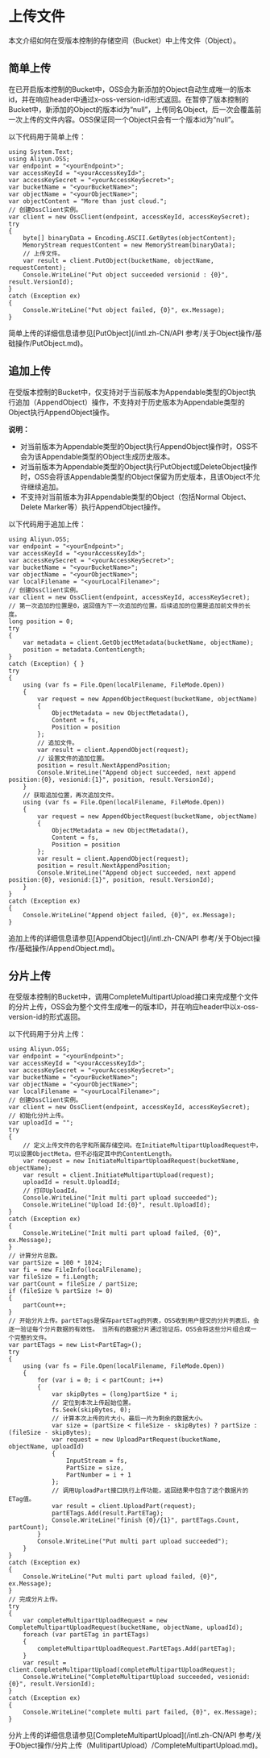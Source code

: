 # 上传文件

本文介绍如何在受版本控制的存储空间（Bucket）中上传文件（Object）。

## 简单上传

在已开启版本控制的Bucket中，OSS会为新添加的Object自动生成唯一的版本id，并在响应header中通过x-oss-version-id形式返回。在暂停了版本控制的Bucket中，新添加的Object的版本id为“null”，上传同名Object，后一次会覆盖前一次上传的文件内容。OSS保证同一个Object只会有一个版本id为“null”。

以下代码用于简单上传：

```
using System.Text;
using Aliyun.OSS;
var endpoint = "<yourEndpoint>";
var accessKeyId = "<yourAccessKeyId>";
var accessKeySecret = "<yourAccessKeySecret>";
var bucketName = "<yourBucketName>";
var objectName = "<yourObjectName>";
var objectContent = "More than just cloud.";
// 创建OssClient实例。
var client = new OssClient(endpoint, accessKeyId, accessKeySecret);
try
{
    byte[] binaryData = Encoding.ASCII.GetBytes(objectContent);
    MemoryStream requestContent = new MemoryStream(binaryData);
    // 上传文件。
    var result = client.PutObject(bucketName, objectName, requestContent);
    Console.WriteLine("Put object succeeded versionid : {0}", result.VersionId);
}
catch (Exception ex)
{
    Console.WriteLine("Put object failed, {0}", ex.Message);
}
```

简单上传的详细信息请参见[PutObject](/intl.zh-CN/API 参考/关于Object操作/基础操作/PutObject.md)。

## 追加上传

在受版本控制的Bucket中，仅支持对于当前版本为Appendable类型的Object执行追加（AppendObject）操作，不支持对于历史版本为Appendable类型的Object执行AppendObject操作。

**说明：**

-   对当前版本为Appendable类型的Object执行AppendObject操作时，OSS不会为该Appendable类型的Object生成历史版本。
-   对当前版本为Appendable类型的Object执行PutObject或DeleteObject操作时，OSS会将该Appendable类型的Object保留为历史版本，且该Object不允许继续追加。
-   不支持对当前版本为非Appendable类型的Object（包括Normal Object、Delete Marker等）执行AppendObject操作。

以下代码用于追加上传：

```
using Aliyun.OSS;
var endpoint = "<yourEndpoint>";
var accessKeyId = "<yourAccessKeyId>";
var accessKeySecret = "<yourAccessKeySecret>";
var bucketName = "<yourBucketName>";
var objectName = "<yourObjectName>";
var localFilename = "<yourLocalFilename>";
// 创建OssClient实例。
var client = new OssClient(endpoint, accessKeyId, accessKeySecret);
// 第一次追加的位置是0，返回值为下一次追加的位置。后续追加的位置是追加前文件的长度。
long position = 0;
try
{
    var metadata = client.GetObjectMetadata(bucketName, objectName);
    position = metadata.ContentLength;
}
catch (Exception) { }
try
{
    using (var fs = File.Open(localFilename, FileMode.Open))
    {
        var request = new AppendObjectRequest(bucketName, objectName)
        {
            ObjectMetadata = new ObjectMetadata(),
            Content = fs,
            Position = position
        };
        // 追加文件。
        var result = client.AppendObject(request);
        // 设置文件的追加位置。
        position = result.NextAppendPosition;
        Console.WriteLine("Append object succeeded, next append position:{0}, vesionid:{1}", position, result.VersionId);
    }
    // 获取追加位置，再次追加文件。
    using (var fs = File.Open(localFilename, FileMode.Open))
    {
        var request = new AppendObjectRequest(bucketName, objectName)
        {
            ObjectMetadata = new ObjectMetadata(),
            Content = fs,
            Position = position
        };
        var result = client.AppendObject(request);
        position = result.NextAppendPosition;
        Console.WriteLine("Append object succeeded, next append position:{0}, vesionid:{1}", position, result.VersionId);
    }
}
catch (Exception ex)
{
    Console.WriteLine("Append object failed, {0}", ex.Message);
}
```

追加上传的详细信息请参见[AppendObject](/intl.zh-CN/API 参考/关于Object操作/基础操作/AppendObject.md)。

## 分片上传

在受版本控制的Bucket中，调用CompleteMultipartUpload接口来完成整个文件的分片上传，OSS会为整个文件生成唯一的版本ID，并在响应header中以x-oss-version-id的形式返回。

以下代码用于分片上传：

```
using Aliyun.OSS;
var endpoint = "<yourEndpoint>";
var accessKeyId = "<yourAccessKeyId>";
var accessKeySecret = "<yourAccessKeySecret>";
var bucketName = "<yourBucketName>";
var objectName = "<yourObjectName>";
var localFilename = "<yourLocalFilename>";
// 创建OssClient实例。
var client = new OssClient(endpoint, accessKeyId, accessKeySecret);
// 初始化分片上传。
var uploadId = "";
try
{
    // 定义上传文件的名字和所属存储空间。在InitiateMultipartUploadRequest中，可以设置ObjectMeta，但不必指定其中的ContentLength。
    var request = new InitiateMultipartUploadRequest(bucketName, objectName);
    var result = client.InitiateMultipartUpload(request);
    uploadId = result.UploadId;
    // 打印UploadId。
    Console.WriteLine("Init multi part upload succeeded");
    Console.WriteLine("Upload Id:{0}", result.UploadId);
}
catch (Exception ex)
{
    Console.WriteLine("Init multi part upload failed, {0}", ex.Message);
}
// 计算分片总数。
var partSize = 100 * 1024;
var fi = new FileInfo(localFilename);
var fileSize = fi.Length;
var partCount = fileSize / partSize;
if (fileSize % partSize != 0)
{
    partCount++;
}
// 开始分片上传。partETags是保存partETag的列表，OSS收到用户提交的分片列表后，会逐一验证每个分片数据的有效性。 当所有的数据分片通过验证后，OSS会将这些分片组合成一个完整的文件。
var partETags = new List<PartETag>();
try
{
    using (var fs = File.Open(localFilename, FileMode.Open))
    {
        for (var i = 0; i < partCount; i++)
        {
            var skipBytes = (long)partSize * i;
            // 定位到本次上传起始位置。
            fs.Seek(skipBytes, 0);
            // 计算本次上传的片大小，最后一片为剩余的数据大小。
            var size = (partSize < fileSize - skipBytes) ? partSize : (fileSize - skipBytes);
            var request = new UploadPartRequest(bucketName, objectName, uploadId)
            {
                InputStream = fs,
                PartSize = size,
                PartNumber = i + 1
            };
            // 调用UploadPart接口执行上传功能，返回结果中包含了这个数据片的ETag值。
            var result = client.UploadPart(request);
            partETags.Add(result.PartETag);
            Console.WriteLine("finish {0}/{1}", partETags.Count, partCount);
        }
        Console.WriteLine("Put multi part upload succeeded");
    }
}
catch (Exception ex)
{
    Console.WriteLine("Put multi part upload failed, {0}", ex.Message);
}
// 完成分片上传。
try
{
    var completeMultipartUploadRequest = new CompleteMultipartUploadRequest(bucketName, objectName, uploadId);
    foreach (var partETag in partETags)
    {
        completeMultipartUploadRequest.PartETags.Add(partETag);
    }
    var result = client.CompleteMultipartUpload(completeMultipartUploadRequest);
    Console.WriteLine("CompleteMultipartUpload succeeded, vesionid:{0}", result.VersionId);
}
catch (Exception ex)
{
    Console.WriteLine("complete multi part failed, {0}", ex.Message);
}
```

分片上传的详细信息请参见[CompleteMultipartUpload](/intl.zh-CN/API 参考/关于Object操作/分片上传（MulitipartUpload）/CompleteMultipartUpload.md)。

